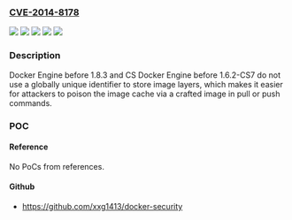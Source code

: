### [CVE-2014-8178](https://cve.mitre.org/cgi-bin/cvename.cgi?name=CVE-2014-8178)
![](https://img.shields.io/static/v1?label=Product&message=CS%20Docker%20Engine&color=blue)
![](https://img.shields.io/static/v1?label=Product&message=Docker%20Engine&color=blue)
![](https://img.shields.io/static/v1?label=Version&message=%3D%20before%201.6.2-CS7%20&color=brighgreen)
![](https://img.shields.io/static/v1?label=Version&message=%3D%20before%201.8.3%20&color=brighgreen)
![](https://img.shields.io/static/v1?label=Vulnerability&message=Other&color=brighgreen)

### Description

Docker Engine before 1.8.3 and CS Docker Engine before 1.6.2-CS7 do not use a globally unique identifier to store image layers, which makes it easier for attackers to poison the image cache via a crafted image in pull or push commands.

### POC

#### Reference
No PoCs from references.

#### Github
- https://github.com/xxg1413/docker-security

